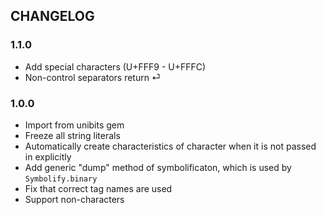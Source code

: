 ## CHANGELOG

### 1.1.0

* Add special characters (U+FFF9 - U+FFFC)
* Non-control separators return ⏎

### 1.0.0

* Import from unibits gem
* Freeze all string literals
* Automatically create characteristics of character when it is not passed in explicitly
* Add generic "dump" method of symbolificaton, which is used by `Symbolify.binary`
* Fix that correct tag names are used
* Support non-characters
